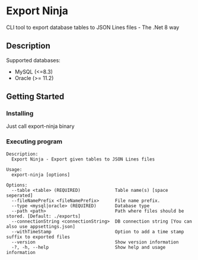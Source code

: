 # Export Ninja

CLI tool to export database tables to JSON Lines files - The .Net 8 way

## Description

Supported databases:
  * MySQL (<=8.3)
  * Oracle (>= 11.2)

## Getting Started

### Installing

Just call export-ninja binary

### Executing program

```
Description:
  Export Ninja - Export given tables to JSON Lines files

Usage:
  export-ninja [options]

Options:
  --table <table> (REQUIRED)             Table name(s) [space seperated]
  --fileNamePrefix <fileNamePrefix>      File name prefix.
  --type <mysql|oracle> (REQUIRED)       Database type
  --path <path>                          Path where files should be stored. [Default: ./exports]
  --connectionString <connectionString>  DB connection string [You can also use appsettings.json]
  --withTimeStamp                        Option to add a time stamp suffix to exported files
  --version                              Show version information
  -?, -h, --help                         Show help and usage information
```

